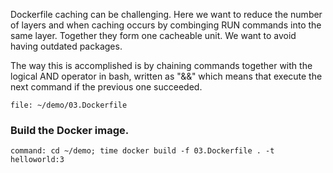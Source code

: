 Dockerfile caching can be challenging. Here we want to reduce the number of layers and when caching occurs by combinging RUN commands into the same layer. Together they form one cacheable unit. We want to avoid having outdated packages.

The way this is accomplished is by chaining commands together with the logical AND operator in bash, written as "&&" which means that execute the next command if the previous one succeeded.

```editor:open-file
file: ~/demo/03.Dockerfile
```

### Build the Docker image.

```terminal:execute
command: cd ~/demo; time docker build -f 03.Dockerfile . -t helloworld:3
```